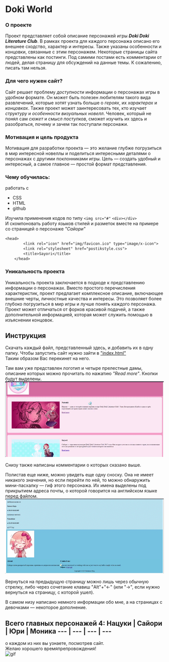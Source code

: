# Doki World
### О проекте
Проект представляет собой описание персонажей игры ***Doki Doki Literature Club***. В рамках проекта для каждого персонажа описано его внешнее сходство, характер и интересы. Также указаны особенности и концовки, связанные с этим персонажем. Некоторые страницы сайта представлены как постинги. Под самими постами есть комментарии от людей, делая страницу для обсуждений на данные темы. К сожалению, писать там нельзя. <br>
### Для чего нужен сайт?
Сайт решает проблему _доступности_ информации о персонажах игры в _удобном_ формате. Он может быть полезен любителям такого вида развлечений, которые хотят узнать больше о *героях*, их *характерах* и *концовках*. Также проект может заинтересовать тех, кто изучает *структуру* и *особенности визуальных новелл*. Человек, который не понял сам *сюжет* и *смысл поступков*, сможет изучить их здесь и разобраться, почему и зачем так поступали персонажи. <br>
### Мотивация и цель продукта
Мотивация для разработки проекта — это желание глубже погрузиться в мир интересной новеллы и поделиться интересными деталями о персонажах с другими поклонниками игры. Цель — создать удобный и интересный, а самое главное — простой формат представления. 
### Чему обучилась: <br>
работать с
- СSS
- HTML
- github

Изучила применения кодов по типу `<img src="#"` `<div></div>` <br>
И скомпоновать работу языков стилей и разметок вместе на примере со страницей о персонаже *"Сайори"*
```
<head> 
		<link rel="icon" href="img/favicon.ico" type="image/x-icon">
		<link rel="stylesheet" href="postikstyle.css">
		<title>Sayori</title>
	</head> 
```
### Уникальность проекта
Уникальность проекта заключается в подходе к представлению информации о персонажах. Вместо простого перечисления характеристик, проект предлагает комплексное описание, включающее внешние черты, личностные качества и интересы. Это позволяет более глубоко погрузиться в мир игры и лучше понять каждого персонажа. Проект может отличаться от форков красивой подачей, а также дополнительной информацией, которая может служить помощью в изъяснении концовок. 
## Инструкция
Скачать каждый файл, представленный здесь, и добавить их в одну папку. 
Чтобы запустить сайт нужно зайти в ["index.html"](https://github.com/natsukiaw/Doki-World/blob/main/index.html) <br>
Таким образом Вас перекинет на него.

Там вам уже представлен логотип и четыре прелестные дамы, описание которых можно прочитать по нажатию _"Read more"_. Кнопки будут выделены. <br>
![example](https://github.com/natsukiaw/videow/blob/749b6b4d8d8a70ccd2a0a884fa530ce47eaadc78/%D0%97%D0%B0%D0%BF%D0%B8%D1%81%D1%8C%20%D1%8D%D0%BA%D1%80%D0%B0%D0%BD%D0%B0%202025-04-05%20034748.gif)

Снизу также написаны комментарии о которых сказано выше. 

Полистав еще ниже, можно увидеть еще одну сноску. Она не имеет никакого значения, но если перейти по ней, то можно обнаружить мини-пасхалку — гиф этого персонажа. Их имена выделены под прикрытием адреса почты, о которой говорится на английском языке перед файлом. <br>
![example](https://github.com/natsukiaw/videow/blob/749b6b4d8d8a70ccd2a0a884fa530ce47eaadc78/%D0%97%D0%B0%D0%BF%D0%B8%D1%81%D1%8C%20%D1%8D%D0%BA%D1%80%D0%B0%D0%BD%D0%B0%202025-04-05%20043637.gif)

Вернуться на предыдущую страницу можно лишь через обычную стрелку, либо через сочетание клавиш "Alt"+"←" (или "→", если нужно вернуться на страницу, с которой ушел).

В самом низу написано немного информации обо мне, а на страницах с девочками — некоторое дополнение.

Всего главных персонажей 4:
Нацуки | Сайори | Юри | Моника 
--- | --- | --- | ---
--- 

о каждом из них вы узнаете, посмотрев сайт. <br> 
Желаю хорошего времяпрепровождения! <br>
![gif](https://i.pinimg.com/originals/be/6c/8a/be6c8ae83d10ce67891b99f839c9d20f.gif)
